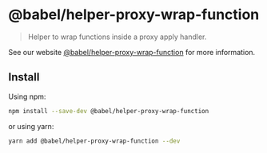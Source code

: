 # @babel/helper-proxy-wrap-function

> Helper to wrap functions inside a proxy apply handler.

See our website [@babel/helper-proxy-wrap-function](https://babeljs.io/docs/en/next/babel-helper-proxy-wrap-function.html) for more information.

## Install

Using npm:

```sh
npm install --save-dev @babel/helper-proxy-wrap-function
```

or using yarn:

```sh
yarn add @babel/helper-proxy-wrap-function --dev
```
